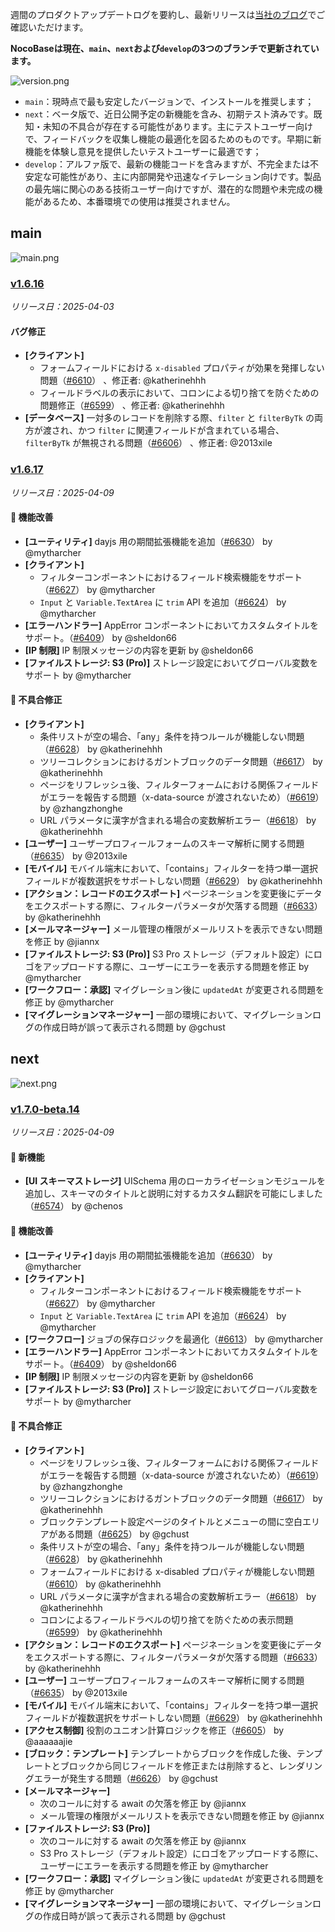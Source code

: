 週間のプロダクトアップデートログを要約し、最新リリースは[当社のブログ](https://www.nocobase.com/ja/blog/timeline)でご確認いただけます。

**NocoBaseは現在、`main`、`next`および`develop`の3つのブランチで更新されています。**

![version.png](https://static-docs.nocobase.com/ba5f04e27e99c625cb3822da5df07860.png)

* `main`：現時点で最も安定したバージョンで、インストールを推奨します；
* `next`：ベータ版で、近日公開予定の新機能を含み、初期テスト済みです。既知・未知の不具合が存在する可能性があります。主にテストユーザー向けで、フィードバックを収集し機能の最適化を図るためのものです。早期に新機能を体験し意見を提供したいテストユーザーに最適です；
* `develop`：アルファ版で、最新の機能コードを含みますが、不完全または不安定な可能性があり、主に内部開発や迅速なイテレーション向けです。製品の最先端に関心のある技術ユーザー向けですが、潜在的な問題や未完成の機能があるため、本番環境での使用は推奨されません。

## main

![main.png](https://static-docs.nocobase.com/47a3c71734c1d0f908b51f9ebd53c0ac.png)

### [v1.6.16](https://www.nocobase.com/en/blog/v1.6.16)

*リリース日：2025-04-03*

#### バグ修正

* **[クライアント]**
  * フォームフィールドにおける `x-disabled` プロパティが効果を発揮しない問題（[#6610](https://github.com/nocobase/nocobase/pull/6610)） 、修正者: @katherinehhh
  * フィールドラベルの表示において、コロンによる切り捨てを防ぐための問題修正（[#6599](https://github.com/nocobase/nocobase/pull/6599)） 、修正者: @katherinehhh
* **[データベース]** 一対多のレコードを削除する際、`filter` と `filterByTk` の両方が渡され、かつ `filter` に関連フィールドが含まれている場合、`filterByTk` が無視される問題（[#6606](https://github.com/nocobase/nocobase/pull/6606)） 、修正者: @2013xile

### [v1.6.17](https://www.nocobase.com/en/blog/v1.6.17)

*リリース日：2025-04-09*

#### 🚀 機能改善

* **[ユーティリティ]** dayjs 用の期間拡張機能を追加（[#6630](https://github.com/nocobase/nocobase/pull/6630)） by @mytharcher
* **[クライアント]**
  * フィルターコンポーネントにおけるフィールド検索機能をサポート（[#6627](https://github.com/nocobase/nocobase/pull/6627)） by @mytharcher
  * `Input` と `Variable.TextArea` に `trim` API を追加（[#6624](https://github.com/nocobase/nocobase/pull/6624)） by @mytharcher
* **[エラーハンドラー]** AppError コンポーネントにおいてカスタムタイトルをサポート。（[#6409](https://github.com/nocobase/nocobase/pull/6409)） by @sheldon66
* **[IP 制限]** IP 制限メッセージの内容を更新 by @sheldon66
* **[ファイルストレージ: S3 (Pro)]** ストレージ設定においてグローバル変数をサポート by @mytharcher

#### 🐛 不具合修正

* **[クライアント]**
  * 条件リストが空の場合、「any」条件を持つルールが機能しない問題（[#6628](https://github.com/nocobase/nocobase/pull/6628)） by @katherinehhh
  * ツリーコレクションにおけるガントブロックのデータ問題（[#6617](https://github.com/nocobase/nocobase/pull/6617)） by @katherinehhh
  * ページをリフレッシュ後、フィルターフォームにおける関係フィールドがエラーを報告する問題（x-data-source が渡されないため）（[#6619](https://github.com/nocobase/nocobase/pull/6619)） by @zhangzhonghe
  * URL パラメータに漢字が含まれる場合の変数解析エラー（[#6618](https://github.com/nocobase/nocobase/pull/6618)） by @katherinehhh
* **[ユーザー]** ユーザープロフィールフォームのスキーマ解析に関する問題（[#6635](https://github.com/nocobase/nocobase/pull/6635)） by @2013xile
* **[モバイル]** モバイル端末において、「contains」フィルターを持つ単一選択フィールドが複数選択をサポートしない問題（[#6629](https://github.com/nocobase/nocobase/pull/6629)） by @katherinehhh
* **[アクション：レコードのエクスポート]** ページネーションを変更後にデータをエクスポートする際に、フィルターパラメータが欠落する問題（[#6633](https://github.com/nocobase/nocobase/pull/6633)） by @katherinehhh
* **[メールマネージャー]** メール管理の権限がメールリストを表示できない問題を修正 by @jiannx
* **[ファイルストレージ: S3 (Pro)]** S3 Pro ストレージ（デフォルト設定）にロゴをアップロードする際に、ユーザーにエラーを表示する問題を修正 by @mytharcher
* **[ワークフロー：承認]** マイグレーション後に `updatedAt` が変更される問題を修正 by @mytharcher
* **[マイグレーションマネージャー]** 一部の環境において、マイグレーションログの作成日時が誤って表示される問題 by @gchust

## next

![next.png](https://static-docs.nocobase.com/8ed17a0f08cc585018f6de6c8b13947d.png)

### [v1.7.0-beta.14](https://www.nocobase.com/en/blog/v1.7.0-beta.14)

*リリース日：2025-04-09*

#### 🎉 新機能

* **[UI スキーマストレージ]** UISchema 用のローカライゼーションモジュールを追加し、スキーマのタイトルと説明に対するカスタム翻訳を可能にしました（[#6574](https://github.com/nocobase/nocobase/pull/6574)） by @chenos

#### 🚀 機能改善

* **[ユーティリティ]** dayjs 用の期間拡張機能を追加（[#6630](https://github.com/nocobase/nocobase/pull/6630)） by @mytharcher
* **[クライアント]**
  * フィルターコンポーネントにおけるフィールド検索機能をサポート（[#6627](https://github.com/nocobase/nocobase/pull/6627)） by @mytharcher
  * `Input` と `Variable.TextArea` に `trim` API を追加（[#6624](https://github.com/nocobase/nocobase/pull/6624)） by @mytharcher
* **[ワークフロー]** ジョブの保存ロジックを最適化（[#6613](https://github.com/nocobase/nocobase/pull/6613)） by @mytharcher
* **[エラーハンドラー]** AppError コンポーネントにおいてカスタムタイトルをサポート。（[#6409](https://github.com/nocobase/nocobase/pull/6409)） by @sheldon66
* **[IP 制限]** IP 制限メッセージの内容を更新 by @sheldon66
* **[ファイルストレージ: S3 (Pro)]** ストレージ設定においてグローバル変数をサポート by @mytharcher

#### 🐛 不具合修正

* **[クライアント]**
  * ページをリフレッシュ後、フィルターフォームにおける関係フィールドがエラーを報告する問題（x-data-source が渡されないため）（[#6619](https://github.com/nocobase/nocobase/pull/6619)） by @zhangzhonghe
  * ツリーコレクションにおけるガントブロックのデータ問題（[#6617](https://github.com/nocobase/nocobase/pull/6617)） by @katherinehhh
  * ブロックテンプレート設定ページのタイトルとメニューの間に空白エリアがある問題（[#6625](https://github.com/nocobase/nocobase/pull/6625)） by @gchust
  * 条件リストが空の場合、「any」条件を持つルールが機能しない問題（[#6628](https://github.com/nocobase/nocobase/pull/6628)） by @katherinehhh
  * フォームフィールドにおける x-disabled プロパティが機能しない問題（[#6610](https://github.com/nocobase/nocobase/pull/6610)） by @katherinehhh
  * URL パラメータに漢字が含まれる場合の変数解析エラー（[#6618](https://github.com/nocobase/nocobase/pull/6618)） by @katherinehhh
  * コロンによるフィールドラベルの切り捨てを防ぐための表示問題（[#6599](https://github.com/nocobase/nocobase/pull/6599)） by @katherinehhh
* **[アクション：レコードのエクスポート]** ページネーションを変更後にデータをエクスポートする際に、フィルターパラメータが欠落する問題（[#6633](https://github.com/nocobase/nocobase/pull/6633)） by @katherinehhh
* **[ユーザー]** ユーザープロフィールフォームのスキーマ解析に関する問題（[#6635](https://github.com/nocobase/nocobase/pull/6635)） by @2013xile
* **[モバイル]** モバイル端末において、「contains」フィルターを持つ単一選択フィールドが複数選択をサポートしない問題（[#6629](https://github.com/nocobase/nocobase/pull/6629)） by @katherinehhh
* **[アクセス制御]** 役割のユニオン計算ロジックを修正（[#6605](https://github.com/nocobase/nocobase/pull/6605)） by @aaaaaajie
* **[ブロック：テンプレート]** テンプレートからブロックを作成した後、テンプレートとブロックから同じフィールドを修正または削除すると、レンダリングエラーが発生する問題（[#6626](https://github.com/nocobase/nocobase/pull/6626)） by @gchust
* **[メールマネージャー]**
  * 次のコールに対する await の欠落を修正 by @jiannx
  * メール管理の権限がメールリストを表示できない問題を修正 by @jiannx
* **[ファイルストレージ: S3 (Pro)]**
  * 次のコールに対する await の欠落を修正 by @jiannx
  * S3 Pro ストレージ（デフォルト設定）にロゴをアップロードする際に、ユーザーにエラーを表示する問題を修正 by @mytharcher
* **[ワークフロー：承認]** マイグレーション後に `updatedAt` が変更される問題を修正 by @mytharcher
* **[マイグレーションマネージャー]** 一部の環境において、マイグレーションログの作成日時が誤って表示される問題 by @gchust
